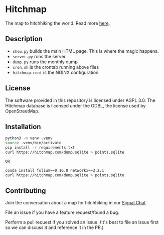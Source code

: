 # Hitchmap

The map to hitchhiking the world. Read more [here](https://hitchwiki.org/en/Hitchwiki:Maps).


## Description

- `show.py` builds the main HTML page. This is where the magic happens.
- `server.py` runs the server
- `dump.py` runs the monthly dump
- `cron.sh` is the crontab running above files
- `hitchmap.conf` is the NGINX configuration

## License

The software provided in this repository is licensed under AGPL 3.0. The Hitchmap database is licensed under the ODBL, the license used by OpenStreetMap.

## Installation

```bash
python3 -m venv .venv
source .venv/bin/activate
pip install -r requirements.txt
curl https://hitchmap.com/dump.sqlite > points.sqlite

OR

conda install folium==0.16.0 networkx==3.2.1
curl https://hitchmap.com/dump.sqlite > points.sqlite
```

## Contributing
Join the conversation about a map for hitchhiking in our [Signal Chat](https://signal.group/#CjQKIDyYgIxcOUCEPYu8-JawC_tv1bcgkAhvbISRZkN45MMVEhCtydy3DOOCKEAE_tsR6g9s).

File an issue if you have a feature request/found a bug.

Perform a pull request if you solved an issue. (It's best to file an issue first so we can discuss it and reference it in the PR.)

